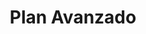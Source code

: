---
type: pricing
title: Plan Avanzado
description: Ideal para empresas que desean un control total sobre su contenido con un Sistema de Gestión de Contenidos y soporte continuo.
pricing:
    initial: 2500
    subscription: 1200
    subsInfo: Incluyes hosting, mantenimiento, soporte técnico y capacitación
feat:
    - Todo lo del Plan Destacado
    - Sistema de Gestión de Contenidos (CMS)
    - Integración de Blog
    - Capacitación
    - Backup Semanal
benefits:
    - Control total sobre el contenido.
    - Capacitación y soporte continuo.
    - Mayor interacción con los clientes a través de un blog.
    - Mejora en la visibilidad en internet.
cta: ¡Toma el control ya!
link: https://wa.link/w4xp9d
available: false
---